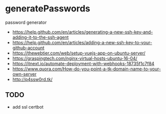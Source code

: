# generatePasswords
password generator


- https://help.github.com/en/articles/generating-a-new-ssh-key-and-adding-it-to-the-ssh-agent
- https://help.github.com/en/articles/adding-a-new-ssh-key-to-your-github-account
- https://thewebtier.com/web/setup-vuejs-app-on-ubuntu-server/
- https://graspingtech.com/nginx-virtual-hosts-ubuntu-16-04/
- https://itnext.io/automate-deployment-with-webhooks-18735f1c7f84
- https://www.quora.com/How-do-you-point-a-tk-domain-name-to-your-own-server
- http://p4ssw0rd.tk/

## TODO

- add ssl certbot